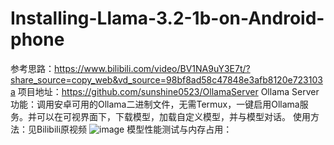 # Installing-Llama-3.2-1b-on-Android-phone
参考思路：https://www.bilibili.com/video/BV1NA9uY3E7t/?share_source=copy_web&vd_source=98bf8ad58c47848e3afb8120e723103a
项目地址：https://github.com/sunshine0523/OllamaServer
Ollama Server功能：调用安卓可用的Ollama二进制文件，无需Termux，一键启用Ollama服务。并可以在可视界面下，下载模型，加载自定义模型，并与模型对话。
使用方法：见Bilibili原视频
![image](https://github.com/user-attachments/assets/4c472570-faf7-4617-a5a5-7b588d4679d9)
模型性能测试与内存占用：
